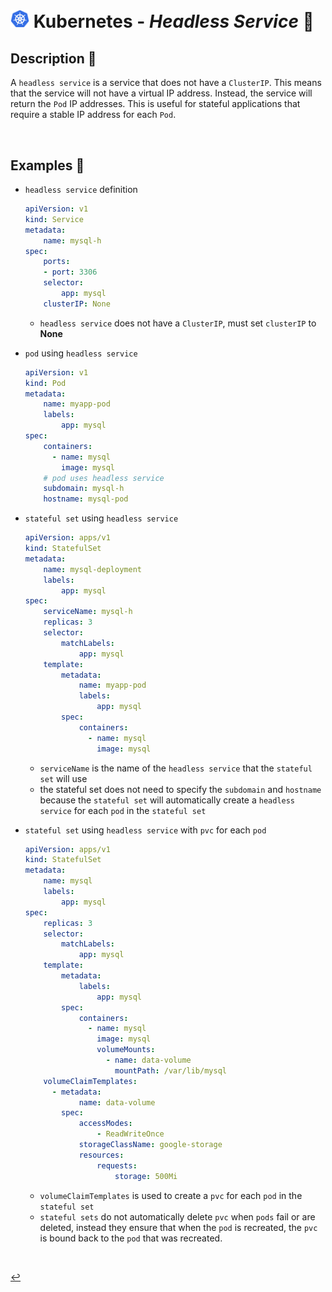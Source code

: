 # <img src="../../assets/img/k8s.png" width="30px"> **Kubernetes** - ***Headless Service*** 🧟

## **Description** 👀

A `headless service` is a service that does not have a `ClusterIP`. This means that the service will not have a virtual IP address. Instead, the service will return the `Pod` IP addresses. This is useful for stateful applications that require a stable IP address for each `Pod`.

<!-- 
<br />

## **Basic** `Commands` 📝 -->

<br />

## **Examples** 🧩

* `headless service` definition

    ```yaml
    apiVersion: v1
    kind: Service
    metadata:
        name: mysql-h
    spec:
        ports:
        - port: 3306
        selector:
            app: mysql
        clusterIP: None
    ```

  * `headless service` does not have a `ClusterIP`, must set `clusterIP` to **None**

* `pod` using `headless service`

    ```yaml
    apiVersion: v1
    kind: Pod
    metadata:
        name: myapp-pod
        labels:
            app: mysql
    spec:
        containers:
          - name: mysql
            image: mysql
        # pod uses headless service
        subdomain: mysql-h
        hostname: mysql-pod
    ```

* `stateful set` using `headless service`

    ```yaml
    apiVersion: apps/v1
    kind: StatefulSet
    metadata:
        name: mysql-deployment
        labels:
            app: mysql
    spec:
        serviceName: mysql-h
        replicas: 3
        selector:
            matchLabels:
                app: mysql
        template:
            metadata:
                name: myapp-pod
                labels:
                    app: mysql
            spec:
                containers:
                  - name: mysql
                    image: mysql
    ```

  * `serviceName` is the name of the `headless service` that the `stateful set` will use
  * the stateful set does not need to specify the `subdomain` and `hostname` because the `stateful set` will automatically create a `headless service` for each `pod` in the `stateful set`

* `stateful set` using `headless service` with `pvc` for each `pod`

    ```yaml
    apiVersion: apps/v1
    kind: StatefulSet
    metadata:
        name: mysql
        labels:
            app: mysql
    spec:
        replicas: 3
        selector:
            matchLabels:
                app: mysql
        template:
            metadata:
                labels:
                    app: mysql
            spec:
                containers:
                  - name: mysql
                    image: mysql
                    volumeMounts:
                      - name: data-volume
                        mountPath: /var/lib/mysql
        volumeClaimTemplates:
          - metadata:
                name: data-volume
            spec:
                accessModes:
                    - ReadWriteOnce
                storageClassName: google-storage
                resources:
                    requests:
                        storage: 500Mi
    ```

  * `volumeClaimTemplates` is used to create a `pvc` for each `pod` in the `stateful set`
  * `stateful sets` do not automatically delete `pvc` when  `pods` fail or are deleted, instead they ensure that when the `pod` is recreated, the `pvc` is bound back to the `pod` that was recreated.

<br />

[↩️](../README.md)
